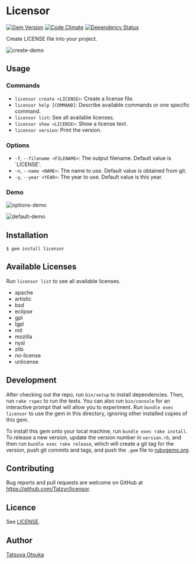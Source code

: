 # Licensor

[![Gem Version](https://badge.fury.io/rb/licensor.svg)](http://badge.fury.io/rb/licensor)
[![Code Climate](https://codeclimate.com/github/Tatzyr/licensor/badges/gpa.svg)](https://codeclimate.com/github/Tatzyr/licensor)
[![Dependency Status](https://gemnasium.com/Tatzyr/licensor.svg)](https://gemnasium.com/Tatzyr/licensor)


Create LICENSE file into your project.

![create-demo](https://cloud.githubusercontent.com/assets/1025461/7900296/ab43db5a-0788-11e5-9e61-7a3366ff460d.gif)


## Usage
### Commands

* `licensor create <LICENSE>`: Create a license file.
* `licensor help [COMMAND]`: Describe available commands or one specific command.
* `licensor list`: See all available licenses.
* `licensor show <LICENSE>`: Show a license text.
* `licensor version`: Print the version.


### Options
* `-f`, `--filename <FILENAME>`: The output filename. Default value is `LICENSE'.
* `-n`, `--name <NAME>`: The name to use. Default value is obtained from git.
* `-y`, `--year <YEAR>`: The year to use. Default value is this year.

### Demo

![options-demo](https://cloud.githubusercontent.com/assets/1025461/7900297/b8a3e45c-0788-11e5-892f-f0670ea3593f.gif)

![default-demo](https://cloud.githubusercontent.com/assets/1025461/7900299/c699421e-0788-11e5-8354-9cbbc4318f91.gif)

## Installation

```
$ gem install licensor
```

## Available Licenses

Run `licensor list` to see all available licenses.

* apache
* artistic
* bsd
* eclipse
* gpl
* lgpl
* mit
* mozilla
* nysl
* zlib
* no-license
* unlicense


## Development

After checking out the repo, run `bin/setup` to install dependencies. Then, run `rake rspec` to run the tests. You can also run `bin/console` for an interactive prompt that will allow you to experiment. Run `bundle exec licensor` to use the gem in this directory, ignoring other installed copies of this gem.

To install this gem onto your local machine, run `bundle exec rake install`. To release a new version, update the version number in `version.rb`, and then run `bundle exec rake release`, which will create a git tag for the version, push git commits and tags, and push the `.gem` file to [rubygems.org](https://rubygems.org).

## Contributing

Bug reports and pull requests are welcome on GitHub at https://github.com/Tatzyr/licensor.


## Licence

See [LICENSE](LICENSE).


## Author

[Tatsuya Otsuka](https://github.com/Tatzyr)
